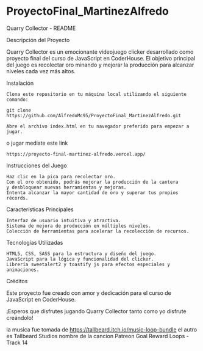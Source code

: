 # ProyectoFinal_MartinezAlfredo

Quarry Collector - README

Descripción del Proyecto

Quarry Collector es un emocionante videojuego clicker desarrollado como proyecto final del curso de JavaScript en CoderHouse. El objetivo principal del juego es recolectar oro minando y mejorar la producción para alcanzar niveles cada vez más altos.

Instalación

    Clona este repositorio en tu máquina local utilizando el siguiente comando:

    git clone https://github.com/AlfredoMc95/ProyectoFinal_MartinezAlfredo.git

    Abre el archivo index.html en tu navegador preferido para empezar a jugar.

o jugar mediate este link

    https://proyecto-final-martinez-alfredo.vercel.app/

Instrucciones del Juego

    Haz clic en la pica para recolectar oro.
    Con el oro obtenido, podrás mejorar la producción de la cantera
    y desbloquear nuevas herramientas y mejoras.
    Intenta alcanzar la mayor cantidad de oro y superar tus propios récords.

Características Principales

    Interfaz de usuario intuitiva y atractiva.
    Sistema de mejora de producción en múltiples niveles.
    Colección de herramientas para acelerar la recolección de recursos.

Tecnologías Utilizadas

    HTML5, CSS, SASS para la estructura y diseño del juego.
    JavaScript para la lógica y funcionalidad del clicker.
    Librería sweetalert2 y toastify js para efectos especiales y animaciones.

Créditos

Este proyecto fue creado con amor y dedicación para el curso de JavaScript en CoderHouse.

¡Esperos que disfrutes jugando Quarry Collector tanto como yo disfrute creándolo!

la musica fue tomada de https://tallbeard.itch.io/music-loop-bundle
el autro es Tallbeard Studios
nombre de la cancion Patreon Goal Reward Loops - Track 14
